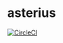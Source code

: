# asterius

[![CircleCI](https://circleci.com/gh/TerrorJack/asterius/tree/master.svg?style=shield)](https://circleci.com/gh/TerrorJack/asterius/tree/master)
